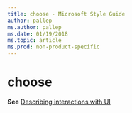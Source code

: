 ```yaml
---
title: choose - Microsoft Style Guide
author: pallep
ms.author: pallep
ms.date: 01/19/2018
ms.topic: article
ms.prod: non-product-specific
---
```


# choose

**See** [Describing interactions with UI](/style-guide/procedures-instructions/describing-interactions-with-ui)
